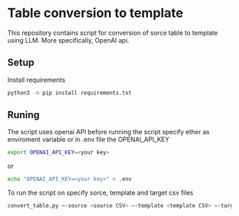 # Table conversion to template
This repository contains script for conversion of sorce table to template using LLM. More specifically, OpenAI api.

## Setup
Install requirements
```bash
python3 -m pip install requirements.txt
```

## Runing
The script uses openai API before running the script specify ether as enviroment variable or in .env file the OPENAI_API_KEY
```bash
export OPENAI_API_KEY=<your key>
```
or 
```bash
echo "OPENAI_API_KEY=<your key>" > .env
```

To run the script on specify sorce, template and target csv files
```bash
convert_table.py —-source <source CSV> —-template <template CSV> —-target <target CSV>
```